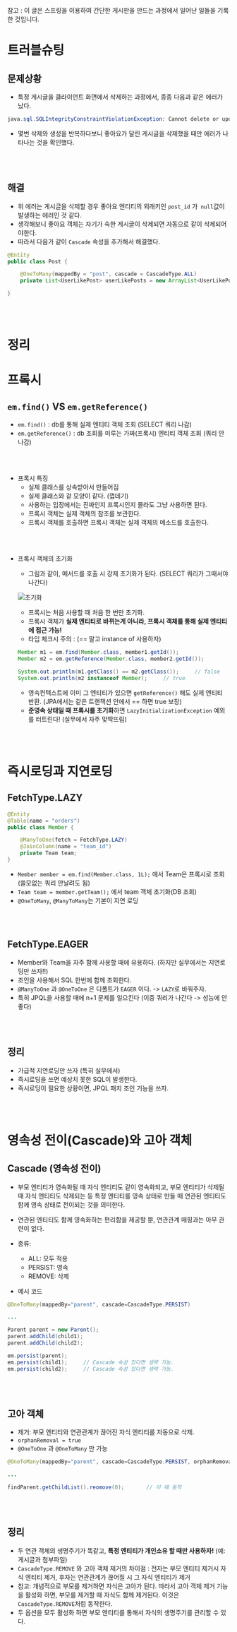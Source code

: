 참고 : 이 글은 스프링을 이용하여 간단한 게시판을 만드는 과정에서 일어난 일들을 기록한 것입니다.   

# 트러블슈팅

## 문제상황

- 특정 게시글을 클라이언트 화면에서 삭제하는 과정에서, 종종 다음과 같은 에러가 났다.

```java
java.sql.SQLIntegrityConstraintViolationException: Cannot delete or update a parent row: a foreign key constraint fails (`syk-board`.`user_like_post`, CONSTRAINT `FK3ep7opmtdheue5q9xidc3e36` FOREIGN KEY (`post_id`) REFERENCES `post` (`post_id`))
```

- 몇번 삭제와 생성을 반복하다보니 좋아요가 달린 게시글을 삭제했을 때만 에러가 나타나는 것을 확인했다.

<br>
<br>


## 해결

- 위 에러는 게시글을 삭제할 경우 좋아요 엔티티의 외래키인 `post_id` 가` null`값이 발생하는 에러인 것 같다.
- 생각해보니 좋아요 객체는 자기가 속한 게시글이 삭제되면 자동으로 같이 삭제되어야한다.
- 따라서 다음가 같이 `Cascade` 속성을 추가해서 해결했다.

```java
@Entity
public class Post {

    @OneToMany(mappedBy = "post", cascade = CascadeType.ALL)
    private List<UserLikePost> userLikePosts = new ArrayList<UserLikePost>();

}
```

<br>
<br>


# **정리**

# 프록시

## `em.find()` VS `em.getReference()`

- `em.find()` : db를 통해 실제 엔티티 객체 조회 (SELECT 쿼리 나감)
- `em.getReference()` : db 조회를 미루는 가짜(프록시) 엔티티 객체 조회 (쿼리 안나감)

<br>
<br>


- 프록시 특징
    - 실제 클래스를 상속받아서 만들어짐
    - 실제 클래스와 겉 모양이 같다. (껍데기)
    - 사용하는 입장에서는 진짜인지 프록시인지 몰라도 그냥 사용하면 된다.
    - 프록시 객체는 실제 객체의 참조를 보관한다.
    - 프록시 객체를 호출하면 프록시 객체는 실제 객체의 메소드를 호출한다.

<br>
<br>


- 프록시 객체의 초기화
    - 그림과 같이, 메서드를 호출 시 강제 초기화가 된다. (SELECT 쿼리가 그때서야 나간다)

    ![초기화](https://user-images.githubusercontent.com/97036481/183278597-c6f797d8-115b-4489-9e59-edf691383b9c.png)


    - 프록시는 처음 사용할 때 처음 한 번만 초기화.
    - 프록시 객체가 **실제 엔티티로 바뀌는게 아니라, 프록시 객체를 통해 실제 엔티티에 접근 가능!**
    - 타입 체크시 주의 : (== 말고 instance of 사용하자)

    ```java
    Member m1 = em.find(Member.class, member1.getId());
    Member m2 = em.getReference(Member.class, member2.getId());

    System.out.println(m1.getClass() == m2.getClass());     // false
    System.out.println(m2 instanceof Member);     // true
    ```

    - 영속컨텍스트에 이미 그 엔티티가 있으면 `getReference()` 해도 실제 엔티티 반환. (JPA에서는 같은 트랜잭션 안에서 == 하면 true 보장)
    - **준영속 상태일 때 프록시를 초기화**하면 `LazyInitializationException` 예외를 터트린다! (실무에서 자주 맞딱뜨림)


<br>
<br>


# 즉시로딩과 지연로딩

## FetchType.LAZY

```java
@Entity
@Table(name = "orders")
public class Member {

    @ManyToOne(fetch = FetchType.LAZY)
    @JoinColumn(name = "team_id")
    private Team team;
}
```

- `Member member = em.find(Member.class, 1L);` 에서 Team은 프록시로 조회 (쓸모없는 쿼리 안날려도 됨)
- `Team team = member.getTeam();` 에서 team 객체 초기화(DB 조회)
- `@OneToMany`, `@ManyToMany`는 기본이 지연 로딩

<br>
<br>


## FetchType.EAGER

- Member와 Team을 자주 함께 사용할 때에 유용하다. (하지만 실무에서는 지연로딩만 쓰자!!)
- 조인을 사용해서 SQL 한번에 함께 조회한다.
- `@ManyToOne` 과 `@OneToOne` 은 디폴트가 `EAGER` 이다. -> `LAZY`로 바꿔주자.
- 특히 JPQL을 사용할 때에 n+1 문제를 일으킨다 (이중 쿼리가 나간다 -> 성능에 안좋다)

<br>
<br>


## 정리

- 가급적 지연로딩만 쓰자 (특히 실무에서)
- 즉시로딩을 쓰면 예상치 못한 SQL이 발생한다.
- 즉시로딩이 필요한 상황이면, JPQL 패치 조인 기능을 쓰자.


<br>
<br>


# 영속성 전이(Cascade)와 고아 객체

##  Cascade (영속성 전이)
- 부모 엔티티가 영속화될 때 자식 엔티티도 같이 영속화되고, 부모 엔티티가 삭제될 때 자식 엔티티도 삭제되는 등 특정 엔티티를 영속 상태로 만들 때 연관된 엔티티도 함께 영속 상태로 전이되는 것을 의미한다.

- 연관된 엔티티도 함께 영속화하는 편리함을 제공할 뿐, 연관관계 매핑과는 아무 관련이 없다.

- 종류:
    - ALL: 모두 적용
    - PERSIST: 영속
    - REMOVE: 삭제

- 예시 코드 

```java
@OneToMany(mappedBy="parent", cascade=CascadeType.PERSIST)

...

Parent parent = new Parent();
parent.addChild(child1);
parent.addChild(child2);

em.persist(parent);
em.persist(child1);     // Cascade 속성 있다면 생략 가능. 
em.persist(child2);     // Cascade 속성 있다면 생략 가능. 
```

<br>
<br>


## 고아 객체

- 제거: 부모 엔티티와 연관관계가 끊어진 자식 엔티티를 자동으로 삭제.
- `orphanRemoval = true`
- `@OneToOne` 과 `@OneToMany` 만 가능

```java
@OneToMany(mappedBy="parent", cascade=CascadeType.PERSIST, orphanRemoval = true)

...

findParent.getChildList().reomove(0);       // 이 때 동작
```

<br>
<br>


## 정리

- 두 연관 객체의 생명주기가 똑같고, **특정 엔티티가 개인소유 할 때만 사용하자!** (예: 게시글과 첨부파일)
- `CascadeType.REMOVE` 와 고아 객체 제거의 차이점 : 전자는 부모 엔티티 제거시 자식 엔티티 제거, 후자는 연관관계가 끊어질 시 그 자식 엔티티가 제거
- 참고: 개념적으로 부모를 제거하면 자식은 고아가 된다. 따라서 고아 객체 제거 기능을 활성화 하면, 부모를 제거할 때 자식도 함께 제거된다. 이것은 `CascadeType.REMOVE`처럼 동작한다.
- 두 옵션을 모두 활성화 하면 부모 엔티티를 통해서 자식의 생명주기를 관리할 수 있다.
